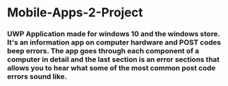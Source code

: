 # Mobile-Apps-2-Project

### UWP Application made for windows 10 and the windows store. It's an information app on computer hardware and POST codes beep errors. The app goes through each component of a computer in detail and the last section is an error sections that allows you to hear what some of the most common post code errors sound like.

